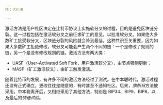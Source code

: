 ```yaml
---
项：活化法

---
```

激活方法是用户社区决定在比特币协议上实施软分叉的过程，目的是避免区块链分裂。这一过程包括在激活软分叉之前征求矿工的意见，以批准软分叉。如果绝大多数矿工接受软分叉，区块链分裂的风险就会降到最低。这种共识至关重要，因为如果大多数矿工拒绝修改，软分叉可能会产生两个不同的链：一个是修改了规则的链，另一个是没有修改规则的链。激活方法有两大类：


- UASF（User-Activated Soft Fork，用户激活软分叉），由节点强制更新；
- MASF（矿工激活软叉），由矿工触发激活。

随着比特币的发展，有许多不同的激活方法经过了测试。在中本聪时代，激活过程还没有正式确立。更改往往是随意的，有时甚至不通知社区。后来，*旗帜日*方法被采用。中本聪离开后，又相继采用了其他方法，特别是 BIP34、BIP9、BIP8，以及最后的*快速试验*。
